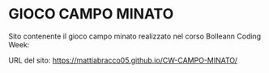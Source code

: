 # GIOCO CAMPO MINATO

Sito contenente il gioco campo minato realizzato nel corso Bolleann Coding Week:

URL del sito: https://mattiabracco05.github.io/CW-CAMPO-MINATO/
